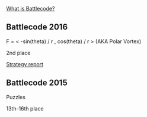 [What is Battlecode?](http://www.battlecode.org/)

## Battlecode 2016

F = < -sin(theta) / r , cos(theta) / r > (AKA Polar Vortex)

2nd place

[Strategy report](https://docs.google.com/document/d/132tMZHL0MaxyW_pqoHgDzkqlObx7lupAHxuFqhkuUyc/edit?usp=sharing)


## Battlecode 2015

Puzzles

13th-16th place
